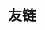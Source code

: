 ---
title: 友链
slug: "links"
layout: "links"
links:
  - title: 昕昕博客
    description: 张子昕的博客
    website: https://blog.xzzzx.xyz
    image: https://blog.xzzzx.xyz/favicon.ico
  - title: GitHub
    description: GitHub is the world's largest software development platform.
    website: https://github.com
    image: https://github.githubassets.com/images/modules/logos_page/GitHub-Mark.png
menu:
    main: 
        weight: -50
        params:
            icon: link

comments: false
---